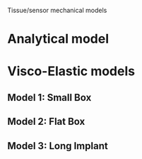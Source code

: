 Tissue/sensor mechanical models 

# Analytical model

# Visco-Elastic models

## Model 1: Small Box
 
## Model 2: Flat Box

## Model 3: Long Implant